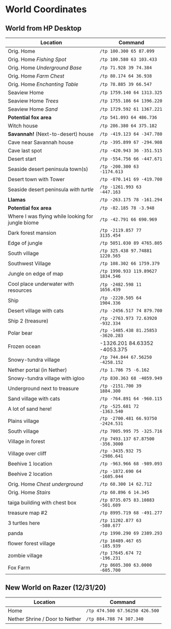 # World Coordinates

## World from HP Desktop

Location | Command
--- | ---
Orig. Home | `/tp 100.300 65 87.099`
Orig. Home *Fishing Spot* | `/tp 100.580 63 103.433`
Orig. Home *Underground Base* | `/tp 71.928 39 74.384`
Orig. Home *Farm Chest* | `/tp 80.174 64 36.938`
Orig. Home *Enchanting Table* | `/tp 78.885 39 66.547`
Seaview Home | `/tp 1759.140 64 1313.325`
Seaview Home *Trees* | `/tp 1755.186 64 1396.220`
Seaview Home *Sand* | `/tp 1729.592 61 1367.221`
**Potential fox area** | `/tp 541.093 64 486.736`
Witch house | `/tp 286.380 64 375.182`
**Savannah!** (Next-to-desert) house | `/tp -419.123 64 -347.780`
Cave near Savannah house | `/tp -395.899 67 -294.908`
Cave last spot | `/tp -420.943 36 -351.515`
Desert start | `/tp -554.756 66 -447.671`
Seaside desert peninsula town(s) | `/tp -200.300 63 -1174.613`
Desert town with Tower | `/tp -870.141 69 -419.700`
Seaside desert peninsula *with turtle* | `/tp -1261.993 63 -447.163`
**Llamas** | `/tp -263.175 78 -161.294`
**Potential fox area** | `/tp -82.185 78 -3.948`
Where I was flying while looking for jungle biome | `/tp -42.791 66 690.969`
Dark forest mansion | `/tp -2119.857 77 3135.454`
Edge of jungle |`/tp 5051.030 89 4765.805`
South village | `/tp 325.438 97.74881 1220.565`
Southwest Village | `/tp 108.302 66 1759.379`
Jungle on edge of map | `/tp 1990.933 119.89627 1834.546`
Cool place underwater with resources | `/tp -2482.598 11 1656.439`
Ship | `/tp -2220.505 64 1904.336`
Desert village with cats | `/tp -2456.517 74 879.700`
Ship 2 (treasure) | `/tp -2763.973 72.63920 -932.334`
Polar bear | `/tp -1485.438 81.25853 -3620.283`
Frozen ocean | -1326.201 84.63352 -4053.375
Snowy-tundra village | `/tp 744.844 67.56250 -4258.152`
Nether portal (in Nether) | `/tp 1.786 75 -6.162`
Snowy-tundra village with igloo | `/tp 830.363 68 -4059.949`
Underground next to treasure | `/tp -2151.700 39 1884.300`
Sand village with cats | `/tp -764.891 64 -960.115`
A lot of sand here! | `/tp -525.681 72 -1363.540`
Plains village | `/tp -2700.481 66.93750 -2424.531`
South village | `/tp 7005.995 75 -325.716`
Village in forest | `/tp 7493.137 67.87500 -356.3000`
Village over cliff | `/tp -3435.932 75 -2986.641`
Beehive 1 location | `/tp -963.966 68 -989.093`
Beehive 2 location | `/tp -1872.690 64 -1605.044`
Orig. Home *Chest underground* | `/tp 68.300 14 62.712`
Orig. Home *Stairs* | `/tp 60.896 6 14.345`
taiga building with chest box | `/tp 8735.075 83.10883 -501.609`
treasure map #2 | `/tp 8995.719 68 -491.277`
3 turtles here | `/tp 11202.877 63 -580.677`
panda | `/tp 1990.290 69 2389.293`
flower forest village | `/tp 16489.467 65 -185.939`
zombie village | `/tp 17645.674 72 -196.231`
Fox Farm | `/tp 8605.300 63.0000 -605.700`

## New World on Razer (12/31/20)

Location | Command
--- | ---
Home | `/tp 474.500 67.56250 426.500`
Nether Shrine / Door to Nether | `/tp 884.788 74 307.340`
